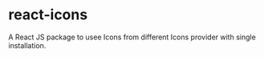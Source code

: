 # react-icons
A React JS package to usee Icons from different Icons provider with single installation.
